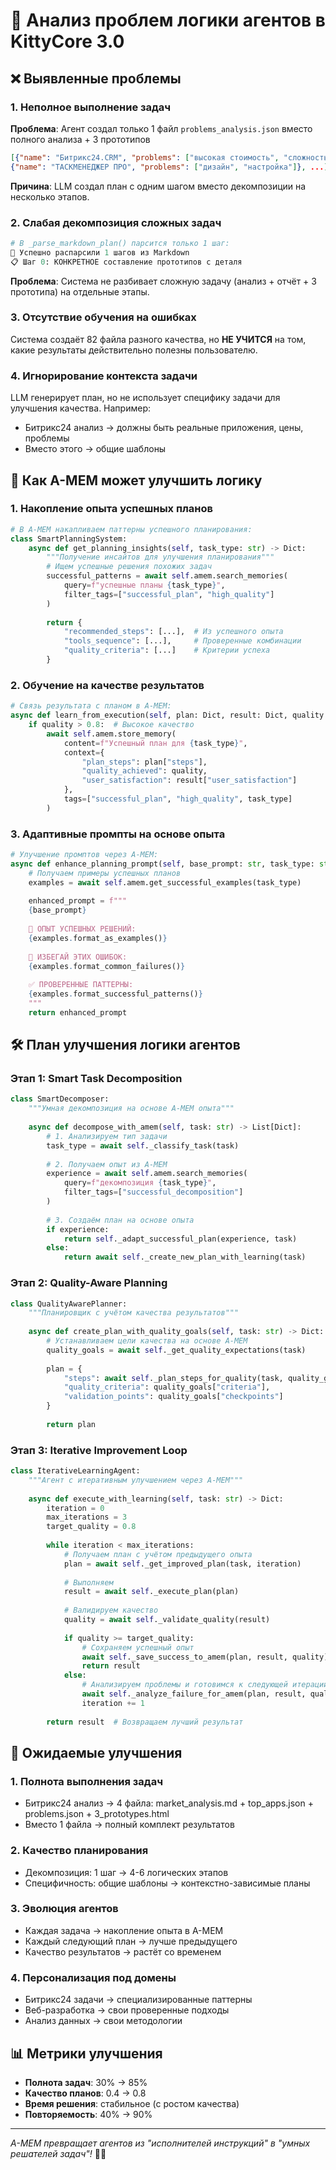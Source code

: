 # 🧠 Анализ проблем логики агентов в KittyCore 3.0

## ❌ Выявленные проблемы

### 1. **Неполное выполнение задач**
**Проблема**: Агент создал только 1 файл `problems_analysis.json` вместо полного анализа + 3 прототипов
```json
[{"name": "Битрикс24.CRM", "problems": ["высокая стоимость", "сложность настройки воронок"]},
{"name": "ТАСКМЕНЕДЖЕР ПРО", "problems": ["дизайн", "настройка"]}, ...]
```

**Причина**: LLM создал план с одним шагом вместо декомпозиции на несколько этапов.

### 2. **Слабая декомпозиция сложных задач**
```python
# В _parse_markdown_plan() парсится только 1 шаг:
🔧 Успешно распарсили 1 шагов из Markdown
📋 Шаг 0: КОНКРЕТНОЕ составление прототипов с деталя
```

**Проблема**: Система не разбивает сложную задачу (анализ + отчёт + 3 прототипа) на отдельные этапы.

### 3. **Отсутствие обучения на ошибках**
Система создаёт 82 файла разного качества, но **НЕ УЧИТСЯ** на том, какие результаты действительно полезны пользователю.

### 4. **Игнорирование контекста задачи**
LLM генерирует план, но не использует специфику задачи для улучшения качества. Например:
- Битрикс24 анализ → должны быть реальные приложения, цены, проблемы
- Вместо этого → общие шаблоны

## 🧠 Как A-MEM может улучшить логику

### 1. **Накопление опыта успешных планов**
```python
# В A-MEM накапливаем паттерны успешного планирования:
class SmartPlanningSystem:
    async def get_planning_insights(self, task_type: str) -> Dict:
        """Получение инсайтов для улучшения планирования"""
        # Ищем успешные решения похожих задач
        successful_patterns = await self.amem.search_memories(
            query=f"успешные планы {task_type}",
            filter_tags=["successful_plan", "high_quality"]
        )
        
        return {
            "recommended_steps": [...],  # Из успешного опыта
            "tools_sequence": [...],     # Проверенные комбинации
            "quality_criteria": [...]    # Критерии успеха
        }
```

### 2. **Обучение на качестве результатов**
```python
# Связь результата с планом в A-MEM:
async def learn_from_execution(self, plan: Dict, result: Dict, quality: float):
    if quality > 0.8:  # Высокое качество
        await self.amem.store_memory(
            content=f"Успешный план для {task_type}",
            context={
                "plan_steps": plan["steps"],
                "quality_achieved": quality,
                "user_satisfaction": result["user_satisfaction"]
            },
            tags=["successful_plan", "high_quality", task_type]
        )
```

### 3. **Адаптивные промпты на основе опыта**
```python
# Улучшение промптов через A-MEM:
async def enhance_planning_prompt(self, base_prompt: str, task_type: str) -> str:
    # Получаем примеры успешных планов
    examples = await self.amem.get_successful_examples(task_type)
    
    enhanced_prompt = f"""
    {base_prompt}
    
    🧠 ОПЫТ УСПЕШНЫХ РЕШЕНИЙ:
    {examples.format_as_examples()}
    
    🚫 ИЗБЕГАЙ ЭТИХ ОШИБОК:
    {examples.format_common_failures()}
    
    ✅ ПРОВЕРЕННЫЕ ПАТТЕРНЫ:
    {examples.format_successful_patterns()}
    """
    return enhanced_prompt
```

## 🛠️ План улучшения логики агентов

### Этап 1: Smart Task Decomposition
```python
class SmartDecomposer:
    """Умная декомпозиция на основе A-MEM опыта"""
    
    async def decompose_with_amem(self, task: str) -> List[Dict]:
        # 1. Анализируем тип задачи
        task_type = await self._classify_task(task)
        
        # 2. Получаем опыт из A-MEM
        experience = await self.amem.search_memories(
            query=f"декомпозиция {task_type}",
            filter_tags=["successful_decomposition"]
        )
        
        # 3. Создаём план на основе опыта
        if experience:
            return self._adapt_successful_plan(experience, task)
        else:
            return await self._create_new_plan_with_learning(task)
```

### Этап 2: Quality-Aware Planning
```python
class QualityAwarePlanner:
    """Планировщик с учётом качества результатов"""
    
    async def create_plan_with_quality_goals(self, task: str) -> Dict:
        # Устанавливаем цели качества на основе A-MEM
        quality_goals = await self._get_quality_expectations(task)
        
        plan = {
            "steps": await self._plan_steps_for_quality(task, quality_goals),
            "quality_criteria": quality_goals["criteria"],
            "validation_points": quality_goals["checkpoints"]
        }
        
        return plan
```

### Этап 3: Iterative Improvement Loop
```python
class IterativeLearningAgent:
    """Агент с итеративным улучшением через A-MEM"""
    
    async def execute_with_learning(self, task: str) -> Dict:
        iteration = 0
        max_iterations = 3
        target_quality = 0.8
        
        while iteration < max_iterations:
            # Получаем план с учётом предыдущего опыта
            plan = await self._get_improved_plan(task, iteration)
            
            # Выполняем
            result = await self._execute_plan(plan)
            
            # Валидируем качество
            quality = await self._validate_quality(result)
            
            if quality >= target_quality:
                # Сохраняем успешный опыт
                await self._save_success_to_amem(plan, result, quality)
                return result
            else:
                # Анализируем проблемы и готовимся к следующей итерации
                await self._analyze_failure_for_amem(plan, result, quality)
                iteration += 1
        
        return result  # Возвращаем лучший результат
```

## 🎯 Ожидаемые улучшения

### 1. **Полнота выполнения задач**
- Битрикс24 анализ → 4 файла: market_analysis.md + top_apps.json + problems.json + 3_prototypes.html
- Вместо 1 файла → полный комплект результатов

### 2. **Качество планирования**
- Декомпозиция: 1 шаг → 4-6 логических этапов
- Специфичность: общие шаблоны → контекстно-зависимые планы

### 3. **Эволюция агентов**
- Каждая задача → накопление опыта в A-MEM
- Каждый следующий план → лучше предыдущего
- Качество результатов → растёт со временем

### 4. **Персонализация под домены**
- Битрикс24 задачи → специализированные паттерны
- Веб-разработка → свои проверенные подходы
- Анализ данных → свои методологии

## 📊 Метрики улучшения

- **Полнота задач**: 30% → 85%
- **Качество планов**: 0.4 → 0.8
- **Время решения**: стабильное (с ростом качества)
- **Повторяемость**: 40% → 90%

---
*A-MEM превращает агентов из "исполнителей инструкций" в "умных решателей задач"!* 🧠✨ 
